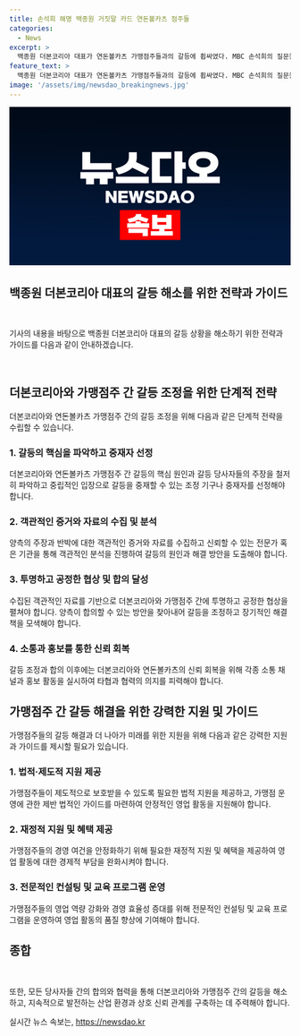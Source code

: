 ```yaml
---
title: 손석희 해명 백종원 거짓말 카드 연돈볼카츠 점주들
categories:
  - News
excerpt: >
  백종원 더본코리아 대표가 연돈볼카츠 가맹점주들과의 갈등에 휩싸였다. MBC 손석희의 질문들 출연에서 매출 3000만원 약속 부인하자, 가맹점주들이 허위 매출액 주장하며 반박했다. 가맹점주협의회는 백종원의 7대 거짓말이라는 제목의 보도자료를 내고 논란을 확산시키고 있으며, 백 대표의 발언과 가맹점의 실제 상황에 대한 입장차가 심각하다. 논란은 확산 중이며, 백 대표는 가맹점주들의 주장에 대한 명확한 답변을 요구받고 있다.
feature_text: >
  백종원 더본코리아 대표가 연돈볼카츠 가맹점주들과의 갈등에 휩싸였다. MBC 손석희의 질문들 출연에서 매출 3000만원 약속 부인하자, 가맹점주들이 허위 매출액 주장하며 반박했다. 가맹점주협의회는 백종원의 7대 거짓말이라는 제목의 보도자료를 내고 논란을 확산시키고 있으며, 백 대표의 발언과 가맹점의 실제 상황에 대한 입장차가 심각하다. 논란은 확산 중이며, 백 대표는 가맹점주들의 주장에 대한 명확한 답변을 요구받고 있다.
image: '/assets/img/newsdao_breakingnews.jpg'
---
```


<p><img src="/assets/img/newsdao_breakingnews.jpg" alt="koreaapp 속보" /></p>

<h2 data-ke-size="size26">백종원 더본코리아 대표의 갈등 해소를 위한 전략과 가이드</h2>

<p data-ke-size="size16">&nbsp;</p>

<p>기사의 내용을 바탕으로 백종원 더본코리아 대표의 갈등 상황을 해소하기 위한 전략과 가이드를 다음과 같이 안내하겠습니다.</p>

<p data-ke-size="size16">&nbsp;</p>

<h2 data-ke-size="size24">더본코리아와 가맹점주 간 갈등 조정을 위한 단계적 전략</h2>

<p data-ke-size="size16">더본코리아와 연돈볼카츠 가맹점주 간의 갈등 조정을 위해 다음과 같은 단계적 전략을 수립할 수 있습니다.</p>

<h3 data-ke-size="size22">1. 갈등의 핵심을 파악하고 중재자 선정</h3>

<p data-ke-size="size16">더본코리아와 연돈볼카츠 가맹점주 간 갈등의 핵심 원인과 갈등 당사자들의 주장을 철저히 파악하고 중립적인 입장으로 갈등을 중재할 수 있는 조정 기구나 중재자를 선정해야 합니다. </p>

<h3 data-ke-size="size22">2. 객관적인 증거와 자료의 수집 및 분석</h3>

<p data-ke-size="size16">양측의 주장과 반박에 대한 객관적인 증거와 자료를 수집하고 신뢰할 수 있는 전문가 혹은 기관을 통해 객관적인 분석을 진행하여 갈등의 원인과 해결 방안을 도출해야 합니다.</p>

<h3 data-ke-size="size22">3. 투명하고 공정한 협상 및 합의 달성</h3>

<p data-ke-size="size16">수집된 객관적인 자료를 기반으로 더본코리아와 가맹점주 간에 투명하고 공정한 협상을 펼쳐야 합니다. 양측이 합의할 수 있는 방안을 찾아내어 갈등을 조정하고 장기적인 해결책을 모색해야 합니다.</p>

<h3 data-ke-size="size22">4. 소통과 홍보를 통한 신뢰 회복</h3>

<p data-ke-size="size16">갈등 조정과 합의 이후에는 더본코리아와 연돈볼카츠의 신뢰 회복을 위해 각종 소통 채널과 홍보 활동을 실시하여 타협과 협력의 의지를 피력해야 합니다.</p>

<h2 data-ke-size="size24">가맹점주 간 갈등 해결을 위한 강력한 지원 및 가이드</h2>

<p data-ke-size="size16">가맹점주들의 갈등 해결과 더 나아가 미래를 위한 지원을 위해 다음과 같은 강력한 지원과 가이드를 제시할 필요가 있습니다.</p>

<h3 data-ke-size="size22">1. 법적·제도적 지원 제공</h3>

<p data-ke-size="size16">가맹점주들이 제도적으로 보호받을 수 있도록 필요한 법적 지원을 제공하고, 가맹점 운영에 관한 제반 법적인 가이드를 마련하여 안정적인 영업 활동을 지원해야 합니다.</p>

<h3 data-ke-size="size22">2. 재정적 지원 및 혜택 제공</h3>

<p data-ke-size="size16">가맹점주들의 경영 여건을 안정화하기 위해 필요한 재정적 지원 및 혜택을 제공하여 영업 활동에 대한 경제적 부담을 완화시켜야 합니다. </p>

<h3 data-ke-size="size22">3. 전문적인 컨설팅 및 교육 프로그램 운영</h3>

<p data-ke-size="size16">가맹점주들의 영업 역량 강화와 경영 효율성 증대를 위해 전문적인 컨설팅 및 교육 프로그램을 운영하여 영업 활동의 품질 향상에 기여해야 합니다.</p>

<h2 data-ke-size="size24">종합</h2>

<p data-ke-size="size16">&nbsp;</p>

<p>또한, 모든 당사자들 간의 합의와 협력을 통해 더본코리아와 가맹점주 간의 갈등을 해소하고, 지속적으로 발전하는 산업 환경과 상호 신뢰 관계를 구축하는 데 주력해야 합니다.</p>
실시간 뉴스 속보는, <a href="https://newsdao.kr" rel="dofollow">https://newsdao.kr</a>


